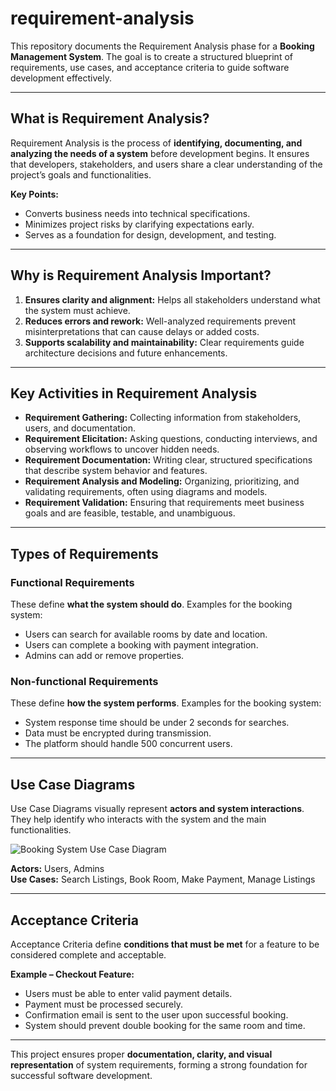 # requirement-analysis

This repository documents the Requirement Analysis phase for a **Booking Management System**. The goal is to create a structured blueprint of requirements, use cases, and acceptance criteria to guide software development effectively.

---

## What is Requirement Analysis?

Requirement Analysis is the process of **identifying, documenting, and analyzing the needs of a system** before development begins. It ensures that developers, stakeholders, and users share a clear understanding of the project’s goals and functionalities.  

**Key Points:**  
- Converts business needs into technical specifications.  
- Minimizes project risks by clarifying expectations early.  
- Serves as a foundation for design, development, and testing.  

---

## Why is Requirement Analysis Important?

1. **Ensures clarity and alignment:** Helps all stakeholders understand what the system must achieve.  
2. **Reduces errors and rework:** Well-analyzed requirements prevent misinterpretations that can cause delays or added costs.  
3. **Supports scalability and maintainability:** Clear requirements guide architecture decisions and future enhancements.  

---

## Key Activities in Requirement Analysis

- **Requirement Gathering:** Collecting information from stakeholders, users, and documentation.  
- **Requirement Elicitation:** Asking questions, conducting interviews, and observing workflows to uncover hidden needs.  
- **Requirement Documentation:** Writing clear, structured specifications that describe system behavior and features.  
- **Requirement Analysis and Modeling:** Organizing, prioritizing, and validating requirements, often using diagrams and models.  
- **Requirement Validation:** Ensuring that requirements meet business goals and are feasible, testable, and unambiguous.  

---

## Types of Requirements

### Functional Requirements
These define **what the system should do**. Examples for the booking system:  
- Users can search for available rooms by date and location.  
- Users can complete a booking with payment integration.  
- Admins can add or remove properties.  

### Non-functional Requirements
These define **how the system performs**. Examples for the booking system:  
- System response time should be under 2 seconds for searches.  
- Data must be encrypted during transmission.  
- The platform should handle 500 concurrent users.  

---

## Use Case Diagrams

Use Case Diagrams visually represent **actors and system interactions**. They help identify who interacts with the system and the main functionalities.  

![Booking System Use Case Diagram]([https://drive.google.com/file/d/1m3dTC77YG9RgAXkmAxLh290XTfF31faW/view?usp=sharing])  

**Actors:** Users, Admins  
**Use Cases:** Search Listings, Book Room, Make Payment, Manage Listings  

---

## Acceptance Criteria

Acceptance Criteria define **conditions that must be met** for a feature to be considered complete and acceptable.  

**Example – Checkout Feature:**  
- Users must be able to enter valid payment details.  
- Payment must be processed securely.  
- Confirmation email is sent to the user upon successful booking.  
- System should prevent double booking for the same room and time.  

---

This project ensures proper **documentation, clarity, and visual representation** of system requirements, forming a strong foundation for successful software development.
